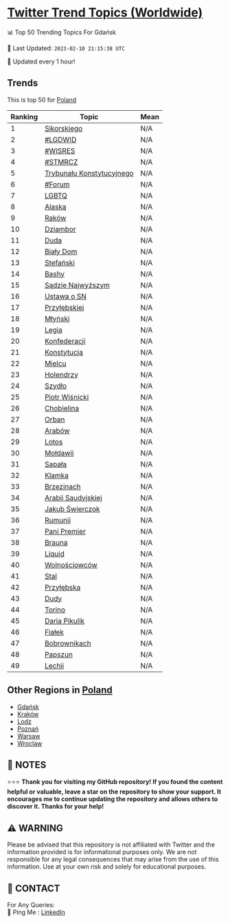 [Twitter Trend Topics (Worldwide)](https://github.com/ErcinDedeoglu/Twitter-Trend-Topics)
==========


📊 Top 50 Trending Topics For Gdańsk

📆 Last Updated: `2023-02-10 21:15:38 UTC`

🔧 Updated every 1 hour!


## Trends

This is top 50 for [Poland](</Poland>)

| Ranking | Topic | Mean |
| ------- | ------------ | ------------ |
| 1 | [Sikorskiego](http://twitter.com/search?q=Sikorskiego) | N/A |
| 2 | [#LGDWID](http://twitter.com/search?q=%23LGDWID) | N/A |
| 3 | [#WISRES](http://twitter.com/search?q=%23WISRES) | N/A |
| 4 | [#STMRCZ](http://twitter.com/search?q=%23STMRCZ) | N/A |
| 5 | [Trybunału Konstytucyjnego](http://twitter.com/search?q=Trybuna%c5%82u+Konstytucyjnego) | N/A |
| 6 | [#Forum](http://twitter.com/search?q=%23Forum) | N/A |
| 7 | [LGBTQ](http://twitter.com/search?q=LGBTQ) | N/A |
| 8 | [Alaską](http://twitter.com/search?q=Alask%c4%85) | N/A |
| 9 | [Raków](http://twitter.com/search?q=Rak%c3%b3w) | N/A |
| 10 | [Dziambor](http://twitter.com/search?q=Dziambor) | N/A |
| 11 | [Duda](http://twitter.com/search?q=Duda) | N/A |
| 12 | [Biały Dom](http://twitter.com/search?q=Bia%c5%82y+Dom) | N/A |
| 13 | [Stefański](http://twitter.com/search?q=Stefa%c5%84ski) | N/A |
| 14 | [Bashy](http://twitter.com/search?q=Bashy) | N/A |
| 15 | [Sądzie Najwyższym](http://twitter.com/search?q=S%c4%85dzie+Najwy%c5%bcszym) | N/A |
| 16 | [Ustawa o SN](http://twitter.com/search?q=Ustawa+o+SN) | N/A |
| 17 | [Przyłębskiej](http://twitter.com/search?q=Przy%c5%82%c4%99bskiej) | N/A |
| 18 | [Młyński](http://twitter.com/search?q=M%c5%82y%c5%84ski) | N/A |
| 19 | [Legia](http://twitter.com/search?q=Legia) | N/A |
| 20 | [Konfederacji](http://twitter.com/search?q=Konfederacji) | N/A |
| 21 | [Konstytucją](http://twitter.com/search?q=Konstytucj%c4%85) | N/A |
| 22 | [Mielcu](http://twitter.com/search?q=Mielcu) | N/A |
| 23 | [Holendrzy](http://twitter.com/search?q=Holendrzy) | N/A |
| 24 | [Szydło](http://twitter.com/search?q=Szyd%c5%82o) | N/A |
| 25 | [Piotr Wiśnicki](http://twitter.com/search?q=Piotr+Wi%c5%9bnicki) | N/A |
| 26 | [Chobielina](http://twitter.com/search?q=Chobielina) | N/A |
| 27 | [Orban](http://twitter.com/search?q=Orban) | N/A |
| 28 | [Arabów](http://twitter.com/search?q=Arab%c3%b3w) | N/A |
| 29 | [Lotos](http://twitter.com/search?q=Lotos) | N/A |
| 30 | [Mołdawii](http://twitter.com/search?q=Mo%c5%82dawii) | N/A |
| 31 | [Sapała](http://twitter.com/search?q=Sapa%c5%82a) | N/A |
| 32 | [Klamka](http://twitter.com/search?q=Klamka) | N/A |
| 33 | [Brzezinach](http://twitter.com/search?q=Brzezinach) | N/A |
| 34 | [Arabii Saudyjskiej](http://twitter.com/search?q=Arabii+Saudyjskiej) | N/A |
| 35 | [Jakub Świerczok](http://twitter.com/search?q=Jakub+%c5%9awierczok) | N/A |
| 36 | [Rumunii](http://twitter.com/search?q=Rumunii) | N/A |
| 37 | [Pani Premier](http://twitter.com/search?q=Pani+Premier) | N/A |
| 38 | [Brauna](http://twitter.com/search?q=Brauna) | N/A |
| 39 | [Liquid](http://twitter.com/search?q=Liquid) | N/A |
| 40 | [Wolnościowców](http://twitter.com/search?q=Wolno%c5%9bciowc%c3%b3w) | N/A |
| 41 | [Stal](http://twitter.com/search?q=Stal) | N/A |
| 42 | [Przyłębska](http://twitter.com/search?q=Przy%c5%82%c4%99bska) | N/A |
| 43 | [Dudy](http://twitter.com/search?q=Dudy) | N/A |
| 44 | [Torino](http://twitter.com/search?q=Torino) | N/A |
| 45 | [Daria Pikulik](http://twitter.com/search?q=Daria+Pikulik) | N/A |
| 46 | [Fiałek](http://twitter.com/search?q=Fia%c5%82ek) | N/A |
| 47 | [Bobrownikach](http://twitter.com/search?q=Bobrownikach) | N/A |
| 48 | [Papszun](http://twitter.com/search?q=Papszun) | N/A |
| 49 | [Lechii](http://twitter.com/search?q=Lechii) | N/A |



## Other Regions in [Poland](</Poland>)

* [Gdańsk](</Poland/Gdańsk.md>)
* [Kraków](</Poland/Kraków.md>)
* [Lodz](</Poland/Lodz.md>)
* [Poznań](</Poland/Poznań.md>)
* [Warsaw](</Poland/Warsaw.md>)
* [Wroclaw](</Poland/Wroclaw.md>)



## 📝 NOTES

⭐⭐⭐ **Thank you for visiting my GitHub repository! If you found the content helpful or valuable, leave a star on the repository to show your support. It encourages me to continue updating the repository and allows others to discover it. Thanks for your help!**


## ⚠️ WARNING

Please be advised that this repository is not affiliated with Twitter and the information provided is for informational purposes only. We are not responsible for any legal consequences that may arise from the use of this information. Use at your own risk and solely for educational purposes.


## 📨 CONTACT

 For Any Queries:  
            🏓 Ping Me : [LinkedIn](https://www.linkedin.com/in/ercindedeoglu/)
